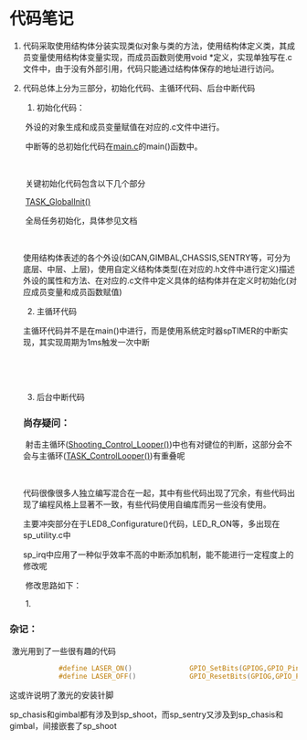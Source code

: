# 代码笔记

1. 代码采取使用结构体分装实现类似对象与类的方法，使用结构体定义类，其成员变量使用结构体变量实现，而成员函数则使用void *定义，实现单独写在.c文件中，由于没有外部引用，代码只能通过结构体保存的地址进行访问。

2. 代码总体上分为三部分，初始化代码、主循环代码、后台中断代码

   1) 初始化代码：

   ​	外设的对象生成和成员变量赋值在对应的.c文件中进行。

   ​	中断等的总初始化代码在[main.c](.\User\main.c)的main()函数中。

   ​		

   ​	关键初始化代码包含以下几个部分

   ​	[TASK_GlobalInit()](./doc/sp_task/TASK_GlobalInit().md)

   ​		全局任务初始化，具体参见文档

   

   

   ​	

   ​	使用结构体表述的各个外设(如CAN,GIMBAL,CHASSIS,SENTRY等，可分为底层、中层、上层)，使用自定义结构体类型(在对应的.h文件中进行定义)描述外设的属性和方法、在对应的.c文件中定义具体的结构体并在定义时初始化(对应成员变量和成员函数赋值)

   2) 主循环代码

   ​	主循环代码并不是在main()中进行，而是使用系统定时器spTIMER的中断实现，其实现周期为1ms触发一次中断

   ​	

   ​	

   3) 后台中断代码

   

   

   

   

   

   ### 尚存疑问：

   ​	射击主循环([Shooting_Control_Looper()](sp_shoot.md))中也有对键位的判断，这部分会不会与主循环([TASK_ControlLooper()](sp_task.md))有重叠呢

   ​	
   
   ​	代码很像很多人独立编写混合在一起，其中有些代码出现了冗余，有些代码出现了编程风格上显著不一致，有些代码使用自编库而另一些没有使用。
   
   ​	主要冲突部分在于LED8_Configurature()代码，LED_R_ON等，多出现在sp_utility.c中
   
   
   
   ​	sp_irq中应用了一种似乎效率不高的中断添加机制，能不能进行一定程度上的修改呢
   
   ​	修改思路如下：
   
   ​		1. 





### 	杂记：

​			激光用到了一些很有趣的代码

```c
			#define LASER_ON()              GPIO_SetBits(GPIOG,GPIO_Pin_13)
			#define LASER_OFF()             GPIO_ResetBits(GPIOG,GPIO_Pin_13)
```

这或许说明了激光的安装针脚





sp_chasis和gimbal都有涉及到sp_shoot，而sp_sentry又涉及到sp_chasis和gimbal，间接嵌套了sp_shoot